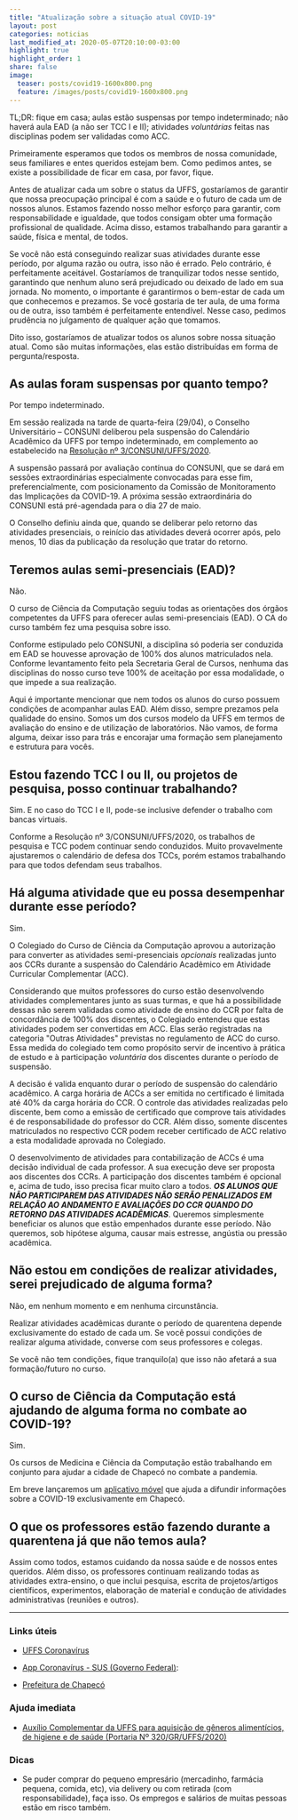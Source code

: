 ```yaml
---
title: "Atualização sobre a situação atual COVID-19"
layout: post
categories: noticias
last_modified_at: 2020-05-07T20:10:00-03:00
highlight: true
highlight_order: 1
share: false
image:
  teaser: posts/covid19-1600x800.png
  feature: /images/posts/covid19-1600x800.png
---
```


TL;DR: fique em casa; aulas estão suspensas por tempo indeterminado; não haverá aula EAD (a não ser TCC I e II); atividades *voluntárias* feitas nas disciplinas podem ser validadas como ACC.

Primeiramente esperamos que todos os membros de nossa comunidade, seus familiares e entes queridos estejam bem. Como pedimos antes, se existe a possibilidade de ficar em casa, por favor, fique.

Antes de atualizar cada um sobre o status da UFFS, gostaríamos de garantir que nossa preocupação principal é com a saúde e o futuro de cada um de nossos alunos. Estamos fazendo nosso melhor esforço para garantir, com responsabilidade e igualdade, que todos consigam obter uma formação profissional de qualidade. Acima disso, estamos trabalhando para garantir a saúde, física e mental, de todos.

Se você não está conseguindo realizar suas atividades durante esse período, por alguma razão ou outra, isso não é errado. Pelo contrário, é perfeitamente aceitável. Gostaríamos de tranquilizar todos nesse sentido, garantindo que nenhum aluno será prejudicado ou deixado de lado em sua jornada. No momento, o importante é garantirmos o bem-estar de cada um que conhecemos e prezamos. Se você gostaria de ter aula, de uma forma ou de outra, isso também é perfeitamente entendível. Nesse caso, pedimos prudência no julgamento de qualquer ação que tomamos.

Dito isso, gostaríamos de atualizar todos os alunos sobre nossa situação atual. Como são muitas informações, elas estão distribuídas em forma de pergunta/resposta.

## As aulas foram suspensas por quanto tempo?

Por tempo indeterminado. 

Em sessão realizada na tarde de quarta-feira (29/04), o Conselho Universitário – CONSUNI deliberou pela suspensão do Calendário Acadêmico da UFFS por tempo indeterminado, em complemento ao estabelecido na [Resolução nº 3/CONSUNI/UFFS/2020](https://www.uffs.edu.br/atos-normativos/resolucao/consuni/2020-0003).

A suspensão passará por avaliação contínua do CONSUNI, que se dará em sessões extraordinárias especialmente convocadas para esse fim, preferencialmente, com posicionamento da Comissão de Monitoramento das Implicações da COVID-19. A próxima sessão extraordinária do CONSUNI está pré-agendada para o dia 27 de maio.

O Conselho definiu ainda que, quando se deliberar pelo retorno das atividades presenciais, o reinício das atividades deverá ocorrer após, pelo menos, 10 dias da publicação da resolução que tratar do retorno.

## Teremos aulas semi-presenciais (EAD)?

Não.

O curso de Ciência da Computação seguiu todas as orientações dos órgãos competentes da UFFS para oferecer aulas semi-presenciais (EAD). O CA do curso também fez uma pesquisa sobre isso.

Conforme estipulado pelo CONSUNI, a disciplina só poderia ser conduzida em EAD se houvesse aprovação de 100% dos alunos matriculados nela. Conforme levantamento feito pela Secretaria Geral de Cursos, nenhuma das disciplinas do nosso curso teve 100% de aceitação por essa modalidade, o que impede a sua realização.
 
Aqui é importante mencionar que nem todos os alunos do curso possuem condições de acompanhar aulas EAD. Além disso, sempre prezamos pela qualidade do ensino. Somos um dos cursos modelo da UFFS em termos de avaliação do ensino e de utilização de laboratórios. Não vamos, de forma alguma, deixar isso para trás e encorajar uma formação sem planejamento e estrutura para vocês.

## Estou fazendo TCC I ou II, ou projetos de pesquisa, posso continuar trabalhando?

Sim. E no caso do TCC I e II, pode-se inclusive defender o trabalho com bancas virtuais.

Conforme a Resolução nº 3/CONSUNI/UFFS/2020, os trabalhos de pesquisa e TCC podem continuar sendo conduzidos. Muito provavelmente ajustaremos o calendário de defesa dos TCCs, porém estamos trabalhando para que todos defendam seus trabalhos.

## Há alguma atividade que eu possa desempenhar durante esse período?

Sim. 

O Colegiado do Curso de Ciência da Computação aprovou a autorização para converter as atividades semi-presenciais *opcionais* realizadas junto aos CCRs durante a suspensão do Calendário Acadêmico em Atividade Curricular Complementar (ACC).

Considerando que muitos professores do curso estão desenvolvendo atividades complementares junto as suas turmas, e que há a possibilidade dessas não serem validadas como atividade de ensino do CCR por falta de concordância de 100% dos discentes, o Colegiado entendeu que estas atividades podem ser convertidas em ACC. Elas serão registradas na categoria "Outras Atividades" previstas no regulamento de ACC do curso. Essa medida do colegiado tem como propósito servir de incentivo à prática de estudo e à participação *voluntária* dos discentes durante o período de suspensão.

A decisão é valida enquanto durar o período de suspensão do calendário acadêmico. A carga horária de ACCs a ser emitida no certificado é limitada até 40% da carga horária do CCR. O controle das atividades realizadas pelo discente, bem como a emissão de certificado que comprove tais atividades é de responsabilidade do professor do CCR. Além disso, somente discentes matriculados no respectivo CCR podem receber certificado de ACC relativo a esta modalidade aprovada no Colegiado.

O desenvolvimento de atividades para contabilização de ACCs é uma decisão individual de cada professor. A sua execução deve ser proposta aos discentes dos CCRs. A participação dos discentes também é opcional e, acima de tudo, isso precisa ficar muito claro a todos. ***OS ALUNOS QUE NÃO PARTICIPAREM DAS ATIVIDADES NÃO SERÃO PENALIZADOS EM RELAÇÃO AO ANDAMENTO E AVALIAÇÕES DO CCR QUANDO DO RETORNO DAS ATIVIDADES ACADÊMICAS***. Queremos simplesmente beneficiar os alunos que estão empenhados durante esse período. Não queremos, sob hipótese alguma, causar mais estresse, angústia ou pressão acadêmica.


## Não estou em condições de realizar atividades, serei prejudicado de alguma forma?

Não, em nenhum momento e em nenhuma circunstância.

Realizar atividades acadêmicas durante o período de quarentena depende exclusivamente do estado de cada um. Se você possui condições de realizar alguma atividade, converse com seus professores e colegas.

Se você não tem condições, fique tranquilo(a) que isso não afetará a sua formação/futuro no curso.

## O curso de Ciência da Computação está ajudando de alguma forma no combate ao COVID-19?

Sim.

Os cursos de Medicina e Ciência da Computação estão trabalhando em conjunto para ajudar a cidade de Chapecó no combate a pandemia.

Em breve lançaremos um [aplicativo móvel](https://github.com/grintex/app-covid) que ajuda a difundir informações sobre a COVID-19 exclusivamente em Chapecó. 

## O que os professores estão fazendo durante a quarentena já que não temos aula?

Assim como todos, estamos cuidando da nossa saúde e de nossos entes queridos. Além disso, os professores continuam realizando todas as atividades extra-ensino, o que inclui pesquisa, escrita de projetos/artigos científicos, experimentos, elaboração de material e condução de atividades administrativas (reuniões e outros).

---

### Links úteis

- [UFFS Coronavírus](https://www.uffs.edu.br/acessofacil/coronavirus/orientacao)

- [App Coronavírus - SUS (Governo Federal)](https://play.google.com/store/apps/details?id=br.gov.datasus.guardioes&hl=en): 

- [Prefeitura de Chapecó](https://www.chapeco.sc.gov.br)

### Ajuda imediata

- [Auxílio Complementar da UFFS para aquisição de gêneros alimentícios, de higiene e de saúde (Portaria Nº 320/GR/UFFS/2020)](https://www.uffs.edu.br/atos-normativos/portaria/gr/2020-0320)

### Dicas

- Se puder comprar do pequeno empresário (mercadinho, farmácia pequena, comida, etc), via delivery ou com retirada (com responsabilidade), faça isso. Os empregos e salários de muitas pessoas estão em risco também.
